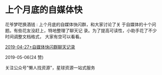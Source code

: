 # 上个月底的自媒体快

花爷梦呓换酒钱 : 上个月底的自媒体快闪群，和大家讨论了关 于自媒体的十个问题。有些花友没赶上，特地整理了聊天记 录。为了提高可读性，小助手花了不少时间调整文档格式， 大家有空可以看看。

[2019-04-27+](https://shimo.im/docs/NYfmxYlj6LUqhgrg/read)[自媒体快闪群聊天记录](https://shimo.im/docs/NYfmxYlj6LUqhgrg/read)

2019-05-06(24 赞)

关注公众号"懒人找资源"，星球资源一站式服务